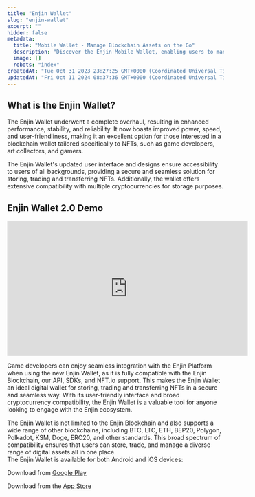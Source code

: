 ```yaml
---
title: "Enjin Wallet"
slug: "enjin-wallet"
excerpt: ""
hidden: false
metadata: 
  title: "Mobile Wallet - Manage Blockchain Assets on the Go"
  description: "Discover the Enjin Mobile Wallet, enabling users to manage blockchain assets, including tokens and NFTs, securely from their smartphones."
  image: []
  robots: "index"
createdAt: "Tue Oct 31 2023 23:27:25 GMT+0000 (Coordinated Universal Time)"
updatedAt: "Fri Oct 11 2024 08:37:36 GMT+0000 (Coordinated Universal Time)"
---
```

## What is the Enjin Wallet?

The Enjin Wallet underwent a complete overhaul, resulting in enhanced performance, stability, and reliability. It now boasts improved power, speed, and user-friendliness, making it an excellent option for those interested in a blockchain wallet tailored specifically to NFTs, such as game developers, art collectors, and gamers.

The Enjin Wallet's updated user interface and designs ensure accessibility to users of all backgrounds, providing a secure and seamless solution for storing, trading and transferring NFTs. Additionally, the wallet offers extensive compatibility with multiple cryptocurrencies for storage purposes.

## Enjin Wallet 2.0 Demo
<div class="video-container">
  <iframe width="560" height="315" src="https://www.youtube.com/embed/xnHsqO4Rj9E?si=XhKu5D42kbB66PVA" title="YouTube video player" frameborder="0" allow="accelerometer; autoplay; clipboard-write; encrypted-media; gyroscope; picture-in-picture; web-share" referrerpolicy="strict-origin-when-cross-origin" allowfullscreen></iframe>
</div>

Game developers can enjoy seamless integration with the Enjin Platform when using the new Enjin Wallet, as it is fully compatible with the Enjin Blockchain, our API, SDKs, and NFT.io support. This makes the Enjin Wallet an ideal digital wallet for storing, trading and transferring NFTs in a secure and seamless way. With its user-friendly interface and broad cryptocurrency compatibility, the Enjin Wallet is a valuable tool for anyone looking to engage with the Enjin ecosystem.

The Enjin Wallet is not limited to the Enjin Blockchain and also supports a wide range of other blockchains, including BTC, LTC, ETH, BEP20, Polygon, Polkadot, KSM, Doge, ERC20, and other standards. This broad spectrum of compatibility ensures that users can store, trade, and manage a diverse range of digital assets all in one place.  
The Enjin Wallet is available for both Android and iOS devices:

Download from [Google Play](https://play.google.com/store/apps/details?id=com.enjin.mobile.wallet&hl=en&gl=US&pli=1)

Download from the [App Store](https://apps.apple.com/us/app/enjin-nft-crypto-wallet/id1349078375)
